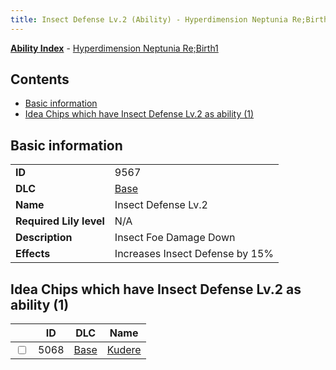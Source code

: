 ```yaml
---
title: Insect Defense Lv.2 (Ability) - Hyperdimension Neptunia Re;Birth1
---
```


[**Ability Index**](/neptunia/rb1/ability/index.html) - [Hyperdimension Neptunia Re;Birth1](/neptunia/rb1)

## Contents

- [Basic information](#basic-information)
- [Idea Chips which have Insect Defense Lv.2 as ability (1)](#idea-chips-which-have-insect-defense-lv2-as-ability-1)

## Basic information

|   |   |
| -- | -- |
| **ID** | 9567 |
| **DLC** | [Base](/neptunia/rb1/dlc/1-base.html) |
| **Name** | Insect Defense Lv.2 |
| **Required Lily level** | N/A |
| **Description** | Insect Foe Damage Down |
| **Effects** | Increases Insect Defense by 15% |


## Idea Chips which have Insect Defense Lv.2 as ability (1)

|    | ID | DLC | Name |
| -- | -- | --- | ---- |
| <input type="checkbox" id="rb1-item-1-5068" class="trackbox" /> | 5068 | [Base](/neptunia/rb1/dlc/1-base.html) | [Kudere](/neptunia/rb1/item/1-5068-kudere.html) |
